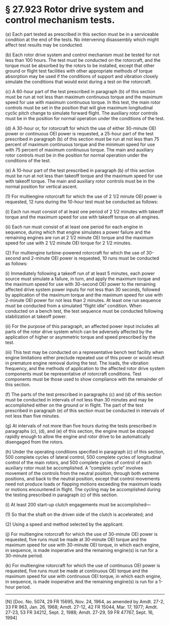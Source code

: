 # § 27.923   Rotor drive system and control mechanism tests.

(a) Each part tested as prescribed in this section must be in a serviceable condition at the end of the tests. No intervening disassembly which might affect test results may be conducted. 


(b) Each rotor drive system and control mechanism must be tested for not less than 100 hours. The test must be conducted on the rotorcraft, and the torque must be absorbed by the rotors to be installed, except that other ground or flight test facilities with other appropriate methods of torque absorption may be used if the conditions of support and vibration closely simulate the conditions that would exist during a test on the rotorcraft. 


(c) A 60-hour part of the test prescribed in paragraph (b) of this section must be run at not less than maximum continuous torque and the maximum speed for use with maximum continuous torque. In this test, the main rotor controls must be set in the position that will give maximum longitudinal cyclic pitch change to simulate forward flight. The auxiliary rotor controls must be in the position for normal operation under the conditions of the test. 


(d) A 30-hour or, for rotorcraft for which the use of either 30-minute OEI power or continuous OEI power is requested, a 25-hour part of the test prescribed in paragraph (b) of this section must be run at not less than 75 percent of maximum continuous torque and the minimum speed for use with 75 percent of maximum continuous torque. The main and auxiliary rotor controls must be in the position for normal operation under the conditions of the test. 


(e) A 10-hour part of the test prescribed in paragraph (b) of this section must be run at not less than takeoff torque and the maximum speed for use with takeoff torque. The main and auxiliary rotor controls must be in the normal position for vertical ascent.


(1) For multiengine rotorcraft for which the use of 2
1/2 minute OEI power is requested, 12 runs during the 10-hour test must be conducted as follows:


(i) Each run must consist of at least one period of 2
1/2 minutes with takeoff torque and the maximum speed for use with takeoff torque on all engines.


(ii) Each run must consist of at least one period for each engine in sequence, during which that engine simulates a power failure and the remaining engines are run at 2
1/2 minute OEI torque and the maximum speed for use with 2
1/2 minute OEI torque for 2
1/2 minutes.


(2) For multiengine turbine-powered rotorcraft for which the use of 30-second and 2-minute OEI power is requested, 10 runs must be conducted as follows:


(i) Immediately following a takeoff run of at least 5 minutes, each power source must simulate a failure, in turn, and apply the maximum torque and the maximum speed for use with 30-second OEI power to the remaining affected drive system power inputs for not less than 30 seconds, followed by application of the maximum torque and the maximum speed for use with 2-minute OEI power for not less than 2 minutes. At least one run sequence must be conducted from a simulated “flight idle” condition. When conducted on a bench test, the test sequence must be conducted following stabilization at takeoff power.


(ii) For the purpose of this paragraph, an affected power input includes all parts of the rotor drive system which can be adversely affected by the application of higher or asymmetric torque and speed prescribed by the test.


(iii) This test may be conducted on a representative bench test facility when engine limitations either preclude repeated use of this power or would result in premature engine removal during the test. The loads, the vibration frequency, and the methods of application to the affected rotor drive system components must be representative of rotorcraft conditions. Test components must be those used to show compliance with the remainder of this section.


(f) The parts of the test prescribed in paragraphs (c) and (d) of this section must be conducted in intervals of not less than 30 minutes and may be accomplished either on the ground or in flight. The part of the test prescribed in paragraph (e) of this section must be conducted in intervals of not less than five minutes. 


(g) At intervals of not more than five hours during the tests prescribed in paragraphs (c), (d), and (e) of this section, the engine must be stopped rapidly enough to allow the engine and rotor drive to be automatically disengaged from the rotors. 


(h) Under the operating conditions specified in paragraph (c) of this section, 500 complete cycles of lateral control, 500 complete cycles of longitudinal control of the main rotors, and 500 complete cycles of control of each auxiliary rotor must be accomplished. A “complete cycle” involves movement of the controls from the neutral position, through both extreme positions, and back to the neutral position, except that control movements need not produce loads or flapping motions exceeding the maximum loads or motions encountered in flight. The cycling may be accomplished during the testing prescribed in paragraph (c) of this section. 


(i) At least 200 start-up clutch engagements must be accomplished—


(1) So that the shaft on the driven side of the clutch is accelerated; and 


(2) Using a speed and method selected by the applicant. 


(j) For multiengine rotorcraft for which the use of 30-minute OEI power is requested, five runs must be made at 30-minute OEI torque and the maximum speed for use with 30-minute OEI torque, in which each engine, in sequence, is made inoperative and the remaining engine(s) is run for a 30-minute period. 


(k) For multiengine rotorcraft for which the use of continuous OEI power is requested, five runs must be made at continuous OEI torque and the maximum speed for use with continuous OEI torque, in which each engine, in sequence, is made inoperative and the remaining engine(s) is run for a 1-hour period. 



---

[N] [Doc. No. 5074, 29 FR 15695, Nov. 24, 1964, as amended by Amdt. 27-2, 33 FR 963, Jan. 26, 1968; Amdt. 27-12, 42 FR 15044, Mar. 17, 1977; Amdt. 27-23, 53 FR 34212, Sept. 2, 1988; Amdt. 27-29, 59 FR 47767, Sept. 16, 1994]




